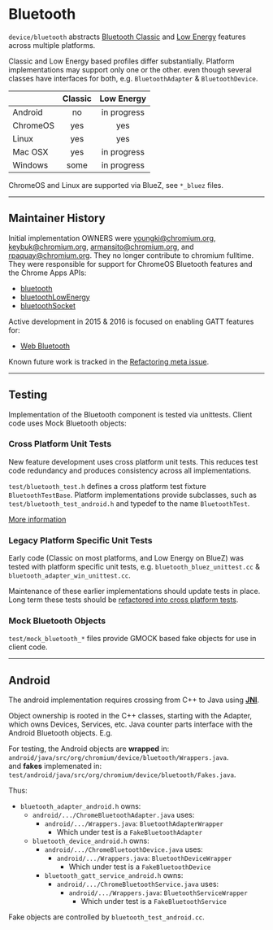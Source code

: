 Bluetooth
=========

`device/bluetooth` abstracts
[Bluetooth Classic](https://en.wikipedia.org/wiki/Bluetooth) and
[Low Energy](https://en.wikipedia.org/wiki/Bluetooth_low_energy) features
across multiple platforms.

Classic and Low Energy based profiles differ substantially. Platform
implementations may support only one or the other. even though several classes
have interfaces for both, e.g. `BluetoothAdapter` & `BluetoothDevice`.

  |          | Classic |  Low Energy |
  |----------|:-------:|:-----------:|
  | Android  |    no   | in progress |
  | ChromeOS |   yes   |     yes     |
  | Linux    |   yes   |     yes     |
  | Mac OSX  |   yes   | in progress |
  | Windows  |  some   | in progress |

ChromeOS and Linux are supported via BlueZ, see `*_bluez` files.


--------------------------------------------------------------------------------
Maintainer History
--------------------------------------------------------------------------------

Initial implementation OWNERS were youngki@chromium.org, keybuk@chromium.org,
armansito@chromium.org, and rpaquay@chromium.org. They no longer contribute to
chromium fulltime. They were responsible for support for ChromeOS Bluetooth
features and the Chrome Apps APIs:

* [bluetooth](https://developer.chrome.com/apps/bluetooth)
* [bluetoothLowEnergy](https://developer.chrome.com/apps/bluetoothLowEnergy)
* [bluetoothSocket](https://developer.chrome.com/apps/bluetoothSocket)

Active development in 2015 & 2016 is focused on enabling GATT features for:

* [Web Bluetooth](https://crbug.com/419413)

Known future work is tracked in the
[Refactoring meta issue](https://crbug.com/580406).

--------------------------------------------------------------------------------
Testing
--------------------------------------------------------------------------------

Implementation of the Bluetooth component is tested via unittests. Client code
uses Mock Bluetooth objects:


### Cross Platform Unit Tests

New feature development uses cross platform unit tests. This reduces test code
redundancy and produces consistency across all implementations.

`test/bluetooth_test.h` defines a cross platform test fixture
`BluetoothTestBase`. Platform implementations provide subclasses, such as
`test/bluetooth_test_android.h` and typedef to the name `BluetoothTest`.

[More information](https://docs.google.com/document/d/1mBipxn1sJu6jMqP0RQZpkYXC1o601bzLCpCxwTA2yGA/edit?usp=sharing)

### Legacy Platform Specific Unit Tests

Early code (Classic on most platforms, and Low Energy on BlueZ) was tested with
platform specific unit tests, e.g. `bluetooth_bluez_unittest.cc` &
`bluetooth_adapter_win_unittest.cc`.

Maintenance of these earlier implementations should update tests in place. Long
term these tests should be
[refactored into cross platform tests](https://crbug.com/580403).


### Mock Bluetooth Objects

`test/mock_bluetooth_*` files provide GMOCK based fake objects for use in client
code.


--------------------------------------------------------------------------------
Android
--------------------------------------------------------------------------------

The android implementation requires crossing from C++ to Java using
[__JNI__](https://www.chromium.org/developers/design-documents/android-jni).

Object ownership is rooted in the C++ classes, starting with the Adapter, which
owns Devices, Services, etc. Java counter parts interface with the Android
Bluetooth objects. E.g.

For testing, the Android objects are __wrapped__ in:
`android/java/src/org/chromium/device/bluetooth/Wrappers.java`. <br>
and __fakes__ implemenated in:
`test/android/java/src/org/chromium/device/bluetooth/Fakes.java`.

Thus:

* `bluetooth_adapter_android.h` owns:
    * `android/.../ChromeBluetoothAdapter.java` uses:
        * `android/.../Wrappers.java`: `BluetoothAdapterWrapper`
            * Which under test is a `FakeBluetoothAdapter`
    * `bluetooth_device_android.h` owns:
        * `android/.../ChromeBluetoothDevice.java` uses:
            * `android/.../Wrappers.java`: `BluetoothDeviceWrapper`
                * Which under test is a `FakeBluetoothDevice`
        * `bluetooth_gatt_service_android.h` owns:
            * `android/.../ChromeBluetoothService.java` uses:
                * `android/.../Wrappers.java`: `BluetoothServiceWrapper`
                    * Which under test is a `FakeBluetoothService`

Fake objects are controlled by `bluetooth_test_android.cc`.
